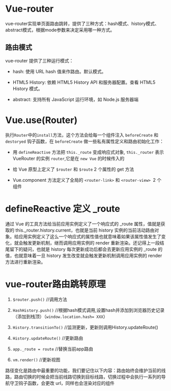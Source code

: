 # Vue-router

vue-router实现单页面路由跳转，提供了三种方式：hash模式、history模式、abstract模式，根据mode参数来决定采用哪一种方式。

## 路由模式

vue-router 提供了三种运行模式：

- hash: 使用 URL hash 值来作路由。默认模式。

- HTML5 History: 依赖 HTML5 History API 和服务器配置。查看 HTML5 History 模式。

- abstract: 支持所有 JavaScript 运行环境，如 Node.js 服务器端

# Vue.use(Router)

执行`Router`中的`install`方法，这个方法会给每一个组件注入 `beforeCreate` 和 `destoryed` 钩子函数，在 `beforeCreate` 做一些私有属性定义和路由初始化工作：

- 用 `defineReactive` 方法把 `this._route` 变成响应式对象, `this._router` 表示 VueRouter 的实例 `router`,它是在 `new Vue` 的时候传入的

- 给 Vue 原型上定义了 `$router` 和 `$route` 2 个属性的 get 方法

- Vue.component 方法定义了全局的 `<router-link>` 和 `<router-view> `2 个组件

# defineReactive 定义 _route

通过 Vue 的工具方法给当前应用实例定义了一个响应式的 _route 属性，值就是获取的 this._router.history.current，也就是当前 history 实例的当前活动路由对象。给应用实例定义了这么一个响应式的属性值也就意味着如果该属性值发生了变化，就会触发更新机制，继而调用应用实例的 render 重新渲染。还记得上一段结尾留下的疑问，也就是 history 每次更新成功后都会去更新应用实例的 _route 的值，也就意味着一旦 history 发生改变就会触发更新机制调用应用实例的 render 方法进行重新渲染。

# vue-router路由跳转原理

1. `$router.push()` //调用方法

2. `HashHistory.push()` //根据hash模式调用,设置hash并添加到浏览器历史记录（添加到栈顶）（`window.location.hash= XXX`）

3. `History.transitionTo()` //监测更新，更新则调用History.updateRoute()

4. `History.updateRoute()` //更新路由

5. `app._route = route` //替换当前app路由

6. `vm.render()` //更新视图

路径变化是路由中最重要的功能，我们要记住以下内容：路由始终会维护当前的线路，路由切换的时候会把当前线路切换到目标线路，切换过程中会执行一系列的导航守卫钩子函数，会更改 url，同样也会渲染对应的组件